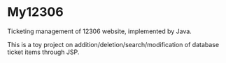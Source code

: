 # My12306
Ticketing management of 12306 website, implemented by Java.

This is a toy project on addition/deletion/search/modification of database ticket items through JSP.
